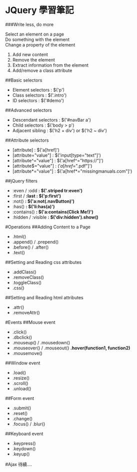 # JQuery 學習筆記 
###Write less, do more

Select an element on a page<br>
Do something with the element<br>
Change a property of the element<br>
1. Add new content<br>
2. Remove the element<br>
3. Extract information from the element<br>
4. Add/remove a class attribute<br>

##Basic selectors
+ Element selectors : $('p')
+ Class selectors   : $('.intro')
+ ID selectors      : $('#demo')

##Advanced selectors
+ Descendant selectors : $('#navBar a')
+ Child selectors : $('body > p')
+ Adjacent sibling : $('h2 + div') or $('h2 ~ div')

##Attribute selectors
+ [attribute] : $('a[href]')
+ [attribute="value"] : $('input[type="text"]')
+ [attribute^="value"] : $('a[href^="https://"]')
+ [attribute$="value"] : $('a[href$=".pdf"]')
+ [attribute*="value"] : $('a[href*="missingmanuals.com"]')

##jQuery filters
+ :even / :odd **: $('.striped tr:even')**
+ :first / **:last : $('p:first')**
+ :not() **: $('a:not(.navButton)')**
+ :has() **: $('li:has(a)')**
+ :contains() **: $('a:contains(Click Me!)')**
+ :hidden / :visible **: $('div:hidden').show()**

#Operations
##Adding Content to a Page
+ .html()
+ .append() / .prepend()
+ .before() / .after()
+ .text()

##Setting and Reading css attributes
+ .addClass()
+ .removeClass()
+ .toggleClass()
+ .css()

##Setting and Reading html attributes
+ .attr()
+ .removeAttr()

#Events
##Mouse event
+ .click()
+ .dbclick()
+ .mouseup() / .mousedown()
+ .mouseover() / .mouseout() **.hover(function1,  function2)**
+ .mousemove()

##Window event
+ .load()
+ .resize()
+ .scroll()
+ .unload()

##Form event
+ .submit()
+ .reset()
+ .change()
+ .focus() / .blur()

##Keyboard event 
+ .keypress()
+ .keydown()
+ .keyup()

#Ajax
待續....



